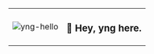 <table>
<tr>
<td>

<img src="https://i.imgur.com/b2OBSgt.png" alt="yng-hello">

</td>
<td>

### 👋 Hey, yng here.

</td>
</tr>
</table>

<!--

- 🔭 I’m currently working on ...
- 🌱 I’m currently learning ...
- 👯 I’m looking to collaborate on ...
- 🤔 I’m looking for help with ...
- 💬 Ask me about ...
- 📫 How to reach me: ...
- 😄 Pronouns: ...
- ⚡ Fun fact: ...
-->
